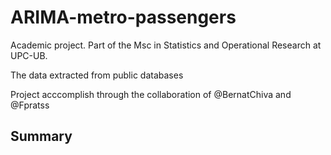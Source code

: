 # ARIMA-metro-passengers

Academic project. Part of the Msc in Statistics and Operational Research at UPC-UB.

The data extracted from public databases

Project acccomplish through the collaboration of @BernatChiva and @Fpratss

## Summary
